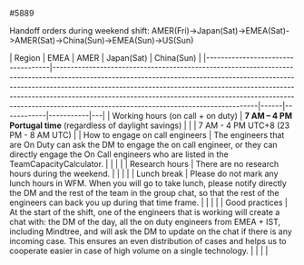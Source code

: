 #5889

Handoff orders during weekend shift:
AMER(Fri)->Japan(Sat)->EMEA(Sat)->AMER(Sat)->China(Sun)->EMEA(Sun)->US(Sun)

| Region                            | EMEA                                                                                                                                                                                                                                                                                                                                                                           | AMER | Japan(Sat) | China(Sun) |
|-----------------------------------|--------------------------------------------------------------------------------------------------------------------------------------------------------------------------------------------------------------------------------------------------------------------------------------------------------------------------------------------------------------------------------|------|------------|-----------|---|
| Working hours (on call + on duty) | **7 AM – 4 PM Portugal time** (regardless of daylight savings)                                                                                                                                                                                                                                                                                                                 |      |          |  7 AM - 4 PM UTC+8 (23 PM - 8 AM UTC)         |
| How to engage on call engineers   | The engineers that are On Duty can ask the DM to engage the on call engineer, or they can directly engage the On Call engineers who are listed in the TeamCapacityCalculator.                                                                                                                                                                                                  |      |            |           |
| Research hours                    | There are no research hours during the weekend.                                                                                                                                                                                                                                                                                                                                |      |            |           |
| Lunch break                       | Please do not mark any lunch hours in WFM. When you will go to take lunch, please notify directly the DM and the rest of the team in the group chat, so that the rest of the engineers can back you up during that time frame.                                                                                                                                                 |      |            |           |
| Good practices                    | At the start of the shift, one of the engineers that is working will create a chat with: the DM of the day, all the on duty engineers from EMEA + IST, including Mindtree, and will ask the DM to update on the chat if there is any incoming case. This ensures an even distribution of cases and helps us to cooperate easier in case of high volume on a single technology. |      |            |           |

